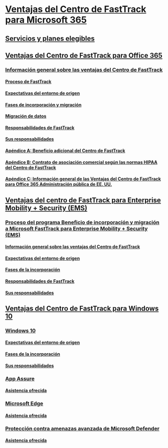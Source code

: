 # [Ventajas del Centro de FastTrack para Microsoft 365](M365-fasttrack-benefit-overview.md)
## [Servicios y planes elegibles](M365-eligible-services-and-plans.md)
## [Ventajas del Centro de FastTrack para Office 365](O365-fasttrack-benefit-for-office-365.md)
### [Información general sobre las ventajas del Centro de FastTrack](O365-fasttrack-benefit-overview.md)
#### [Proceso de FastTrack](O365-fasttrack-process.md)
#### [Expectativas del entorno de origen](O365-source-environment-expectations.md)
#### [Fases de incorporación y migración](O365-onboarding-and-migration.md)
#### [Migración de datos](O365-data-migration.md)
#### [Responsabilidades de FastTrack](O365-fasttrack-responsibilities.md)
#### [Sus responsabilidades](O365-your-responsibilities.md)
#### [Apéndice A: Beneficio adicional del Centro de FastTrack](O365-fasttrack-additional-benefits.md)
#### [Apéndice B: Contrato de asociación comercial según las normas HIPAA del Centro de FastTrack](O365-hipaa-business-associate-agreement.md)
#### [Apéndice C: Información general de las Ventajas del Centro de FastTrack para Office 365 Administración pública de EE. UU.](US-Gov-appendix-overview.md)
## [Ventajas del centro de FastTrack para Enterprise Mobility + Security (EMS)](EMS-fasttrack-benefit-for-EMS.md)
### [Proceso del programa Beneficio de incorporación y migración a Microsoft FastTrack para Enterprise Mobility + Security (EMS)](EMS-fasttrack-process.md)
#### [Información general sobre las ventajas del Centro de FastTrack](EMS-fasttrack-benefit-overview.md)
#### [Expectativas del entorno de origen](EMS-source-environment-expectations.md)
#### [Fases de la incorporación](EMS-onboarding-phases.md)
#### [Responsabilidades de FastTrack](EMS-fasttrack-responsibilities.md)
#### [Sus responsabilidades](EMS-your-responsibilities.md)
## [Ventajas del Centro de FastTrack para Windows 10](Win-10-fasttrack-benefit-for-windows-10.md)
### [Windows 10](Win-10-windows-10.md)
#### [Expectativas del entorno de origen](Win-10-source-environment-expectations.md)
#### [Fases de la incorporación](Win-10-onboarding-phases.md)
#### [Sus responsabilidades](Win-10-your-responsibilities.md)
### [App Assure](Win-10-app-assure.md)
#### [Asistencia ofrecida](Win-10-app-assure-assistance-offered.md)
### [Microsoft Edge](Win-10-microsoft-edge.md)
#### [Asistencia ofrecida](Win-10-microsoft-edge-assistance-offered.md)
### [Protección contra amenazas avanzada de Microsoft Defender](Win-10-microsoft-defender-atp.md)
#### [Asistencia ofrecida](Win-10-microsoft-defender-atp-assistance-offered.md)
